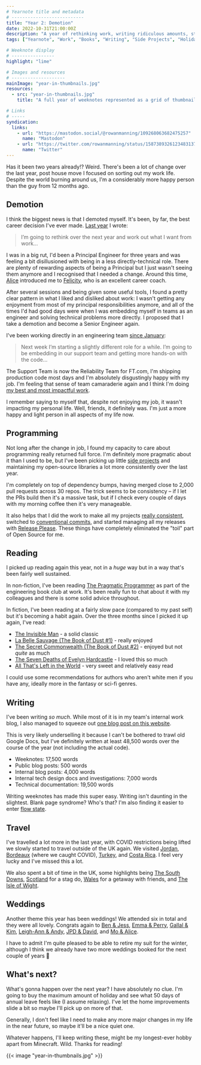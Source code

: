 ```yaml
---
# Yearnote title and metadata
# ---------------------------
title: "Year 2: Demotion"
date: 2022-10-31T21:00:00Z
description: "A year of rethinking work, writing ridiculous amounts, starting to read again, re-introducing travel, heaps of weddings, and being a much happier person."
tags: ["Yearnote", "Work", "Books", "Writing", "Side Projects", "Holiday", "Wedding"]

# Weeknote display
# ----------------
highlight: "lime"

# Images and resources
# --------------------
mainImage: "year-in-thumbnails.jpg"
resources:
  - src: "year-in-thumbnails.jpg"
    title: "A full year of weeknotes represented as a grid of thumbnails"

# Links
# -----
syndication:
  links:
    - url: "https://mastodon.social/@rowanmanning/109268063682475257"
      name: "Mastodon"
    - url: "https://twitter.com/rowanmanning/status/1587389326123483137"
      name: "Twitter"
---
```


Has it been two years already!? Weird. There's been a lot of change over the last year, post house move I focused on sorting out my work life. Despite the world burning around us, I'm a considerably more happy person than the guy from 12 months ago.


## Demotion

I think the biggest news is that I demoted myself. It's been, by far, the best career decision I've ever made. [Last year](/weeknotes/year-1/) I wrote:

> I’m going to rethink over the next year and work out what I want from work…

I was in a big rut, I'd been a Principal Engineer for three years and was feeling a bit disillusioned with being in a less directly-technical role. There are plenty of rewarding aspects of being a Principal but I just wasn't seeing them anymore and I recognised that I needed a change. Around this time, [Alice](https://alicebartlett.co.uk/) introduced me to [Felicity](https://uk.linkedin.com/in/felicity-thomas-ba063537), who is an excellent career coach.

After several sessions and being given some useful tools, I found a pretty clear pattern in what I liked and disliked about work: I wasn't getting any enjoyment from most of my principal responsibilities anymore, and all of the times I'd had good days were when I was embedding myself in teams as an engineer and solving technical problems more directly. I proposed that I take a demotion and become a Senior Engineer again.

I've been working directly in an engineering team [since January](/weeknotes/63/):

> Next week I’m starting a slightly different role for a while. I’m going to be embedding in our support team and getting more hands-on with the code…

The Support Team is now the Reliability Team for FT.com, I'm shipping production code most days and I'm absolutely disgustingly happy with my job. I'm feeling that sense of team camaraderie again and I think I'm doing [my best and most impactful work](https://github.com/Financial-Times/dotcom-reliability-kit#readme).

I remember saying to myself that, despite not enjoying my job, it wasn't impacting my personal life. Well, friends, it definitely was. I'm just a more happy and light person in all aspects of my life now.


## Programming

Not long after the change in job, I found my capacity to care about programming really returned full force. I'm definitely more pragmatic about it than I used to be, but I've been picking up little [side projects](/tags/side-projects/) and maintaining my open-source libraries a lot more consistently over the last year.

I'm completely on top of dependency bumps, having merged close to 2,000 pull requests across 30 repos. The trick seems to be consistency – if I let the PRs build then it's a massive task, but if I check every couple of days with my morning coffee then it's very manageable.

It also helps that I did the work to make all my projects [really consistent](https://github.com/rowanmanning/validate-project#readme), switched to [conventional commits](https://www.conventionalcommits.org/), and started managing all my releases with [Release Please](https://github.com/googleapis/release-please#readme). These things have completely eliminated the "toil" part of Open Source for me.


## Reading

I picked up reading again this year, not in a _huge_ way but in a way that's been fairly well sustained.

In non-fiction, I've been reading [The Pragmatic Programmer](https://pragprog.com/titles/tpp20/the-pragmatic-programmer-20th-anniversary-edition/) as part of the engineering book club at work. It's been really fun to chat about it with my colleagues and there is some solid advice throughout.

In fiction, I've been reading at a fairly slow pace (compared to my past self) but it's becoming a habit again. Over the three months since I picked it up again, I've read:

  * [The Invisible Man](https://www.goodreads.com/book/show/17184.The_Invisible_Man) - a solid classic
  *  [La Belle Sauvage (The Book of Dust #1)](https://www.goodreads.com/book/show/34128219-la-belle-sauvage) - really enjoyed
  *  [The Secret Commonwealth (The Book of Dust #2)](https://www.goodreads.com/book/show/19034943-the-secret-commonwealth) - enjoyed but not _quite_ as much
  *  [The Seven Deaths of Evelyn Hardcastle](https://www.goodreads.com/book/show/50155982-the-seven-deaths-of-evelyn-hardcastle) - I loved this so much
  *  [All That's Left in the World](https://www.goodreads.com/book/show/59592424-all-that-s-left-in-the-world) - very sweet and relatively easy read

I could use some recommendations for authors who aren't white men if you have any, ideally more in the fantasy or sci-fi genres.


## Writing

I've been writing _so much_. While most of it is in my team's internal work blog, I also managed to squeeze out [one blog post on this website](/posts/halving-my-github-pages-build-time/).

This is very likely underselling it because I can't be bothered to trawl old Google Docs, but I've definitely written at least 48,500 words over the course of the year (not including the actual code).

  * Weeknotes: 17,500 words
  * Public blog posts: 500 words
  * Internal blog posts: 4,000 words
  * Internal tech design docs and investigations: 7,000 words
  * Technical documentation: 19,500 words

Writing weeknotes has made this super easy. Writing isn't daunting in the slightest. Blank page syndrome? Who's that? I'm also finding it easier to enter [flow state](https://en.wikipedia.org/wiki/Flow_(psychology)).


## Travel

I've travelled a lot more in the last year, with COVID restrictions being lifted we slowly started to travel outside of the UK again. We visited [Jordan](/weeknotes/59/), [Bordeaux](/weeknotes/72/) (where we caught COVID), [Turkey](/weeknotes/84/), and [Costa Rica](/weeknotes/87/). I feel very lucky and I've missed this a lot.

We also spent a bit of time in the UK, some highlights being [The South Downs](/weeknotes/77/), [Scotland](/weeknotes/83/) for a stag do, [Wales](/weeknotes/98/) for a getaway with friends, and [The Isle of Wight](/weeknotes/103/).


## Weddings

Another theme this year has been weddings! We attended six in total and they were all lovely. Congrats again to [Ben & Jess](/weeknotes/78/), [Emma & Perry](/weeknotes/88/), [Gallal & Kim](/weeknotes/90/), [Leigh-Ann & Andy](/weeknotes/91/), [JPD & David](/weeknotes/95/), and [Mo & Alice](/weeknotes/96/).

I have to admit I'm quite pleased to be able to retire my suit for the winter, although I think we already have two more weddings booked for the next couple of years :eyes:


## What's next?

What's gonna happen over the next year? I have absolutely no clue. I'm going to buy the maximum amount of holiday and see what 50 days of annual leave feels like (I assume relaxing). I've let the home improvements slide a bit so maybe I'll pick up on more of that.

Generally, I don't feel like I need to make any more major changes in my life in the near future, so maybe it'll be a nice quiet one.

Whatever happens, I'll keep writing these, might be my longest-ever hobby apart from Minecraft. Wild. Thanks for reading!

{{< image "year-in-thumbnails.jpg" >}}
